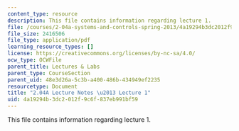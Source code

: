 ```yaml
---
content_type: resource
description: This file contains information regarding lecture 1.
file: /courses/2-04a-systems-and-controls-spring-2013/4a19294b3dc2012f9c6f837eb991bf59_MIT2_04AS13_Lecture1.pdf
file_size: 2416506
file_type: application/pdf
learning_resource_types: []
license: https://creativecommons.org/licenses/by-nc-sa/4.0/
ocw_type: OCWFile
parent_title: Lectures & Labs
parent_type: CourseSection
parent_uid: 48e3d26a-5c3b-a400-486b-434949ef2235
resourcetype: Document
title: "2.04A Lecture Notes \u2013 Lecture 1"
uid: 4a19294b-3dc2-012f-9c6f-837eb991bf59
---
```

This file contains information regarding lecture 1.